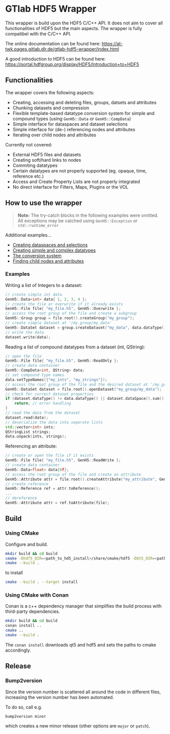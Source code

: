 # GTlab HDF5 Wrapper

This wrapper is build upon the HDF5 C/C++ API. It does not aim to cover all functionalities of HDF5 but the main aspects. The wrapper is fully compatibel with the C/C++ API. 

The online documentation can be found here: https://at-twk.pages.gitlab.dlr.de/gtlab-hdf5-wrapper/index.html

A good introduction to HDF5 can be found here: https://portal.hdfgroup.org/display/HDF5/Introduction+to+HDF5

## Functionalities

The wrapper covers the following aspects:
 - Creating, accessing and deleting files, groups, datsets and attributes
 - Chunking datasets and compression
 - Flexible template-based datatype conversion system for simple and compound types (using `GenH5::Data` or `GenH5::CompData`)
 - Simple interface for dataspaces and dataset selections
 - Simple interface for (de-) referencing nodes and attributes
 - Iterating over child nodes and attributes

Currently not covered:
 - External HDF5 files and datasets
 - Creating soft/hard links to nodes
 - Commiting datatypes
 - Certain datatypes are not properly supported (eg. opaque, time, reference etc.)
 - Access and Create Property Lists are not properly integrated
 - No direct interface for Filters, Maps, Plugins or the VOL

## How to use the wrapper

> **Note:** The try-catch blocks in the following examples were omitted. All exceptions may be catched using `GenH5::Exception` or `std::runtime_error`

Additional examples...
- [Creating dataspaces and selections](examples/creating_dataspaces_selections.md)
- [Creating simple and complex datatypes](examples/creating_datatypes.md)
- [The conversion system](examples/conversion_system.md)
- [Finding child nodes and attributes](examples/find_child_nodes.md)

### Examples

Writing a list of Integers to a dataset:
```c++
// create simple int data
GenH5::Data<int> data{ 1, 2, 3, 4 };
// create the file or overwrite if it already exists
GenH5::File file{ "my_file.h5", GenH5::Overwrite };
// access the root group of the file and create a subgroup
GenH5::Group group = file.root().createGroup("my_group");
// create simple dataset at '/my_group/my_data'
GenH5::DataSet dataset = group.createDataset("my_data", data.dataType(), data.dataSpace());
// write the data
dataset.write(data);
```

Reading a list of compound datatypes from a dataset (int, QString):
```c++
// open the file
GenH5::File file{ "my_file.h5", GenH5::ReadOnly };
// create data container
GenH5::CompData<int, QString> data;
// set compound type names
data.setTypeNames({"my_ints", "my_strings"});
// access the root group of the file and the desired dataset at '/my_group/my_data'
GenH5::DataSet dataset = file.root().openDataset("my_group/my_data");
// check for correct dataset properties
if (dataset.dataType() != data.dataType() || dataset.dataSpace().sum() != 42) {
	return; // error handling
}
// read the data from the dataset
dataset.read(data);
// deserialize the data into separate lists
std::vector<int> ints;
QStringList strings;
data.unpack(ints, strings);
```

Referencing an attribute:
```c++
// create or open the file if it exists
GenH5::File file{ "my_file.h5", GenH5::ReadWrite };
// create data container
GenH5::Data<float> data{0f};
// access the root group of the file and create an attribute
GenH5::Attribute attr = file.root().createAttribute("my_attribute", GenH5::dataType<float>(), GenH5::DataSpace::Scalar);
// create reference
GenH5::Reference ref = attr.toReference();
...
// dereference
GenH5::Attribute attr = ref.toAttribute(file);
```

## Build

### Using CMake

Configure and build.

```bash
mkdir build && cd build
cmake -Dhdf5_DIR=<path_to_hd5_install>/share/cmake/hdf5 -DQt5_DIR=<path_to_qt5>/lib/cmake/Qt5 ..
cmake --build . 
```

to install 

```bash
cmake --build . --target install
```

### Using CMake with Conan

Conan is a c++ dependency manager that simplifies the build process with third-party dependencies.

```bash
mkdir build && cd build
conan install ..
cmake ..
cmake --build .
```

The `conan install` downloads qt5 and hdf5 and sets the paths to cmake accordingly.

## Release

### Bump2version

Since the version number is scattered all around the code in different files, increasing the version number has been automated.

To do so, call e.g.

```
bump2version minor
```

which creates a new minor release (other options are `major` or `patch`).